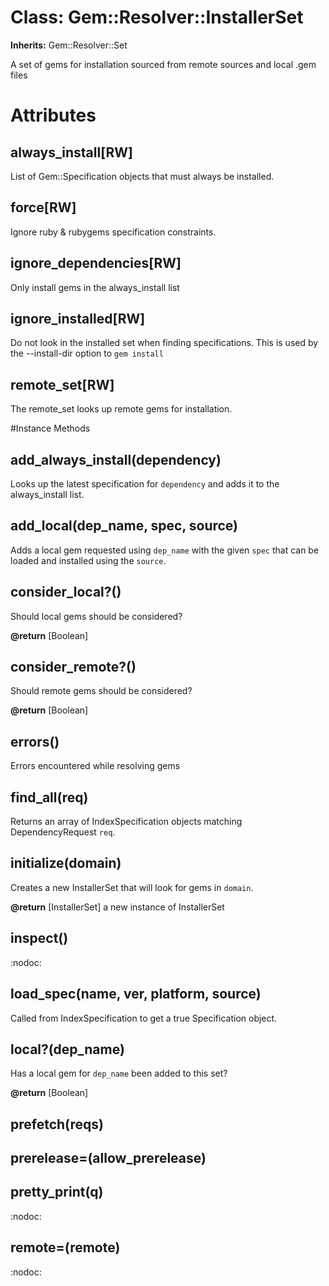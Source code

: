 # Class: Gem::Resolver::InstallerSet
**Inherits:** Gem::Resolver::Set
    

A set of gems for installation sourced from remote sources and local .gem
files


# Attributes
## always_install[RW] [](#attribute-i-always_install)
List of Gem::Specification objects that must always be installed.

## force[RW] [](#attribute-i-force)
Ignore ruby & rubygems specification constraints.

## ignore_dependencies[RW] [](#attribute-i-ignore_dependencies)
Only install gems in the always_install list

## ignore_installed[RW] [](#attribute-i-ignore_installed)
Do not look in the installed set when finding specifications.  This is used by
the --install-dir option to `gem install`

## remote_set[RW] [](#attribute-i-remote_set)
The remote_set looks up remote gems for installation.


#Instance Methods
## add_always_install(dependency) [](#method-i-add_always_install)
Looks up the latest specification for `dependency` and adds it to the
always_install list.

## add_local(dep_name, spec, source) [](#method-i-add_local)
Adds a local gem requested using `dep_name` with the given `spec` that can be
loaded and installed using the `source`.

## consider_local?() [](#method-i-consider_local?)
Should local gems should be considered?

**@return** [Boolean] 

## consider_remote?() [](#method-i-consider_remote?)
Should remote gems should be considered?

**@return** [Boolean] 

## errors() [](#method-i-errors)
Errors encountered while resolving gems

## find_all(req) [](#method-i-find_all)
Returns an array of IndexSpecification objects matching DependencyRequest
`req`.

## initialize(domain) [](#method-i-initialize)
Creates a new InstallerSet that will look for gems in `domain`.

**@return** [InstallerSet] a new instance of InstallerSet

## inspect() [](#method-i-inspect)
:nodoc:

## load_spec(name, ver, platform, source) [](#method-i-load_spec)
Called from IndexSpecification to get a true Specification object.

## local?(dep_name) [](#method-i-local?)
Has a local gem for `dep_name` been added to this set?

**@return** [Boolean] 

## prefetch(reqs) [](#method-i-prefetch)

## prerelease=(allow_prerelease) [](#method-i-prerelease=)

## pretty_print(q) [](#method-i-pretty_print)
:nodoc:

## remote=(remote) [](#method-i-remote=)
:nodoc:

